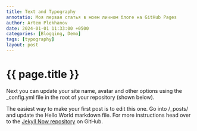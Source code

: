 ```yaml
---
title: Text and Typography
annotatio: Моя первая статья в моем личном блоге на GitHub Pages
author: Artem Plekhanov
date: 2024-01-01 11:33:00 +0500
categories: [Blogging, Demo]
tags: [typography]
layout: post
---
```


# {{ page.title }}

Next you can update your site name, avatar and other options using the _config.yml file in the root of your repository (shown below).

The easiest way to make your first post is to edit this one. Go into /_posts/ and update the Hello World markdown file. For more instructions head over to the [Jekyll Now repository](https://github.com/barryclark/jekyll-now) on GitHub.
